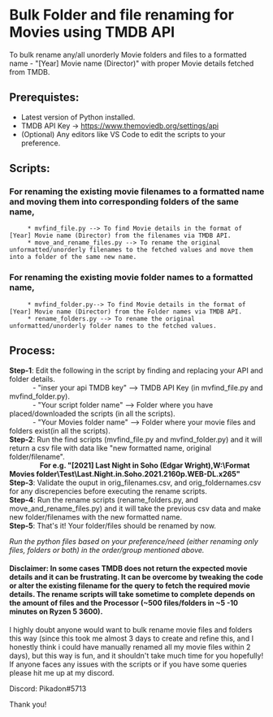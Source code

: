 # Bulk Folder and file renaming for Movies using TMDB API
To bulk rename any/all unorderly Movie folders and files to a formatted name - "[Year] Movie name (Director)" with proper Movie details fetched from TMDB.

## Prerequistes:
* Latest version of Python installed.
* TMDB API Key -> https://www.themoviedb.org/settings/api
* (Optional) Any editors like VS Code to edit the scripts to your preference.

## Scripts:
### For renaming the existing movie filenames to a formatted name and moving them into corresponding folders of the same name,
         * mvfind_file.py --> To find Movie details in the format of [Year] Movie name (Director) from the filenames via TMDB API.
         * move_and_rename_files.py --> To rename the original unformatted/unorderly filenames to the fetched values and move them into a folder of the same new name. 

### For renaming the existing movie folder names to a formatted name,
         * mvfind_folder.py--> To find Movie details in the format of [Year] Movie name (Director) from the Folder names via TMDB API.
         * rename_folders.py --> To rename the original unformatted/unorderly folder names to the fetched values.

## Process:
**Step-1**:    Edit the following in the script by finding and replacing your API and folder details.<br/>
&emsp;&emsp;&emsp;               - "inser your api TMDB key" --> TMDB API Key (in mvfind_file.py and mvfind_folder.py).<br/>
&emsp;&emsp;&emsp;               - "Your script folder name" --> Folder where you have placed/downloaded the scripts (in all the scripts).<br/>
&emsp;&emsp;&emsp;               - "Your Movies folder name" --> Folder where your movie files and folders exist(in all the scripts).<br/>
**Step-2**:    Run the find scripts (mvfind_file.py and mvfind_folder.py) and it will return a csv file with data like "new formatted name, original folder/filename".<br/>
 &emsp;&emsp;&emsp;&emsp;          **For e.g. "[2021] Last Night in Soho (Edgar Wright),W:\Format Movies folder\Test\Last.Night.in.Soho.2021.2160p.WEB-DL.x265"**<br/>
**Step-3**:     Validate the ouput in orig_filenames.csv, and orig_foldernames.csv for any discrepencies before executing the rename scripts.<br/>
**Step-4**:     Run the rename scripts (rename_folders.py, and move_and_rename_files.py) and it will take the previous csv data and make new folder/filenames with the new                formatted name.<br/>
**Step-5**:     That's it! Your folder/files should be renamed by now.
         
 *Run the python files based on your preference/need (either renaming only files, folders or both) in the order/group mentioned above.*


#### Disclaimer: In some cases TMDB does not return the expected movie details and it can be frustrating. It can be overcome by tweaking the code or alter the existing filename for the query to fetch the required movie details. The rename scripts will take sometime to complete depends on the amount of files and the Processor (~500 files/folders in ~5 -10 minutes on Ryzen 5 3600).
              
I highly doubt anyone would want to bulk rename movie files and folders this way (since this took me almost 3 days to create and refine this, and I honestly think i could have manually renamed all my movie files within 2 days), but this way is fun, and it shouldn't take much time for you hopefully! If anyone faces any issues with the scripts or if you have some queries please hit me up at my discord.

Discord: Pikadon#5713

Thank you!

